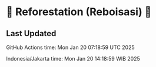 
# 🌳 Reforestation (Reboisasi) 🌲

## Last Updated

GitHub Actions time: Mon Jan 20 07:18:59 UTC 2025

Indonesia/Jakarta time: Mon Jan 20 14:18:59 WIB 2025
